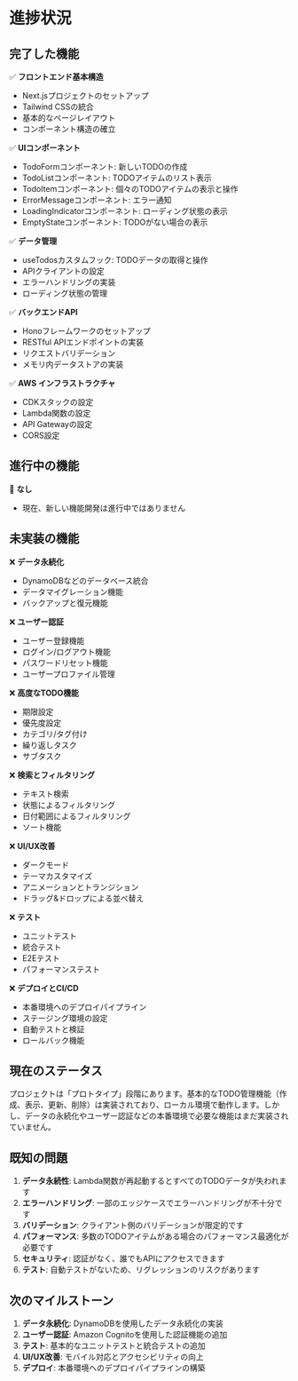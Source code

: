 # 進捗状況

## 完了した機能
✅ **フロントエンド基本構造**
- Next.jsプロジェクトのセットアップ
- Tailwind CSSの統合
- 基本的なページレイアウト
- コンポーネント構造の確立

✅ **UIコンポーネント**
- TodoFormコンポーネント: 新しいTODOの作成
- TodoListコンポーネント: TODOアイテムのリスト表示
- TodoItemコンポーネント: 個々のTODOアイテムの表示と操作
- ErrorMessageコンポーネント: エラー通知
- LoadingIndicatorコンポーネント: ローディング状態の表示
- EmptyStateコンポーネント: TODOがない場合の表示

✅ **データ管理**
- useTodosカスタムフック: TODOデータの取得と操作
- APIクライアントの設定
- エラーハンドリングの実装
- ローディング状態の管理

✅ **バックエンドAPI**
- Honoフレームワークのセットアップ
- RESTful APIエンドポイントの実装
- リクエストバリデーション
- メモリ内データストアの実装

✅ **AWS インフラストラクチャ**
- CDKスタックの設定
- Lambda関数の設定
- API Gatewayの設定
- CORS設定

## 進行中の機能
🔄 **なし**
- 現在、新しい機能開発は進行中ではありません

## 未実装の機能
❌ **データ永続化**
- DynamoDBなどのデータベース統合
- データマイグレーション機能
- バックアップと復元機能

❌ **ユーザー認証**
- ユーザー登録機能
- ログイン/ログアウト機能
- パスワードリセット機能
- ユーザープロファイル管理

❌ **高度なTODO機能**
- 期限設定
- 優先度設定
- カテゴリ/タグ付け
- 繰り返しタスク
- サブタスク

❌ **検索とフィルタリング**
- テキスト検索
- 状態によるフィルタリング
- 日付範囲によるフィルタリング
- ソート機能

❌ **UI/UX改善**
- ダークモード
- テーマカスタマイズ
- アニメーションとトランジション
- ドラッグ&ドロップによる並べ替え

❌ **テスト**
- ユニットテスト
- 統合テスト
- E2Eテスト
- パフォーマンステスト

❌ **デプロイとCI/CD**
- 本番環境へのデプロイパイプライン
- ステージング環境の設定
- 自動テストと検証
- ロールバック機能

## 現在のステータス
プロジェクトは「プロトタイプ」段階にあります。基本的なTODO管理機能（作成、表示、更新、削除）は実装されており、ローカル環境で動作します。しかし、データの永続化やユーザー認証などの本番環境で必要な機能はまだ実装されていません。

## 既知の問題
1. **データ永続性**: Lambda関数が再起動するとすべてのTODOデータが失われます
2. **エラーハンドリング**: 一部のエッジケースでエラーハンドリングが不十分です
3. **バリデーション**: クライアント側のバリデーションが限定的です
4. **パフォーマンス**: 多数のTODOアイテムがある場合のパフォーマンス最適化が必要です
5. **セキュリティ**: 認証がなく、誰でもAPIにアクセスできます
6. **テスト**: 自動テストがないため、リグレッションのリスクがあります

## 次のマイルストーン
1. **データ永続化**: DynamoDBを使用したデータ永続化の実装
2. **ユーザー認証**: Amazon Cognitoを使用した認証機能の追加
3. **テスト**: 基本的なユニットテストと統合テストの追加
4. **UI/UX改善**: モバイル対応とアクセシビリティの向上
5. **デプロイ**: 本番環境へのデプロイパイプラインの構築